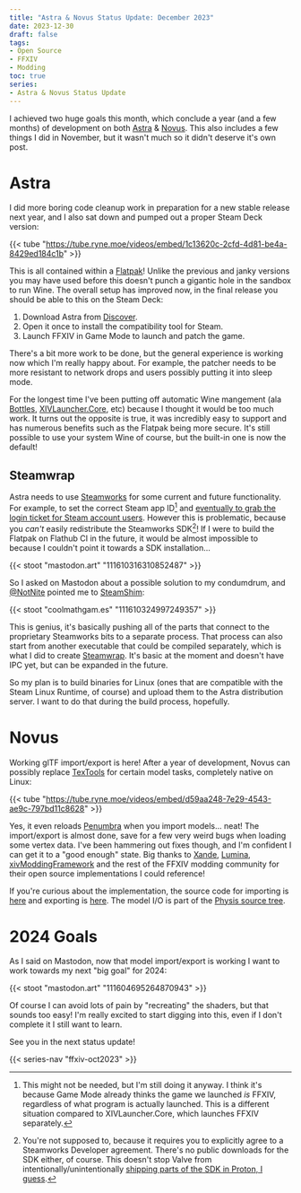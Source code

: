 ```yaml
---
title: "Astra & Novus Status Update: December 2023"
date: 2023-12-30
draft: false
tags:
- Open Source
- FFXIV
- Modding
toc: true
series:
- Astra & Novus Status Update
---
```


I achieved two huge goals this month, which conclude a year (and a few months) of development on both [Astra](https://xiv.zone/astra) & [Novus](https://xiv.zone/novus). This also includes a few things I did in November, but it wasn't much so it didn't deserve it's own post.

# Astra

I did more boring code cleanup work in preparation for a new stable release next year, and I also sat down and pumped out a proper Steam Deck version:

{{< tube "https://tube.ryne.moe/videos/embed/1c13620c-2cfd-4d81-be4a-8429ed184c1b" >}}

This is all contained within a [Flatpak](https://flatpak.org)! Unlike the previous and janky versions you may have used before this doesn't punch a gigantic hole in the sandbox to run Wine. The overall setup has improved now, in the final release you should be able to this on the Steam Deck:

1. Download Astra from [Discover](https://apps.kde.org/discover/).
2. Open it once to install the compatibility tool for Steam.
3. Launch FFXIV in Game Mode to launch and patch the game.

There's a bit more work to be done, but the general experience is working now which I'm really happy about. For example, the patcher needs to be more resistant to network drops and users possibly putting it into sleep mode.

For the longest time I've been putting off automatic Wine mangement (ala [Bottles](https://usebottles.com/), [XIVLauncher.Core](https://github.com/goatcorp/XIVLauncher.Core), etc) because I thought it would be too much work. It turns out the opposite is true, it was incredibly easy to support and has numerous benefits such as the Flatpak being more secure. It's still possible to use your system Wine of course, but the built-in one is now the default!

## Steamwrap

Astra needs to use [Steamworks](https://partner.steamgames.com/doc/sdk) for some current and future functionality. For example, to set the correct Steam app ID[^1] and [eventually to grab the login ticket for Steam account users](https://todo.sr.ht/~redstrate/astra/1). However this is problematic, because you _can't_ easily redistribute the Steamworks SDK[^2]! If I were to build the Flatpak on Flathub CI in the future, it would be almost impossible to because I couldn't point it towards a SDK installation...

{{< stoot "mastodon.art" "111610316310852487" >}}

So I asked on Mastodon about a possible solution to my condumdrum, and [@NotNite](https://notnite.com/) pointed me to [SteamShim](https://github.com/icculus/steamshim):

{{< stoot "coolmathgam.es" "111610324997249357" >}}

This is genius, it's basically pushing all of the parts that connect to the proprietary Steamworks bits to a separate process. That process can also start from another executable that could be compiled separately, which is what I did to create [Steamwrap](https://git.sr.ht/~redstrate/steamwrap). It's basic at the moment and doesn't have IPC yet, but can be expanded in the future.

So my plan is to build binaries for Linux (ones that are compatible with the Steam Linux Runtime, of course) and upload them to the Astra distribution server. I want to do that during the build process, hopefully.

# Novus

Working glTF import/export is here! After a year of development, Novus can possibly replace [TexTools](https://github.com/TexTools/FFXIV_TexTools_UI) for certain model tasks, completely native on Linux:

{{< tube "https://tube.ryne.moe/videos/embed/d59aa248-7e29-4543-ae9c-797bd11c8628" >}}

Yes, it even reloads [Penumbra](https://github.com/xivdev/Penumbra) when you import models... neat! The import/export is almost done, save for a few very weird bugs when loading some vertex data. I've been hammering out fixes though, and I'm confident I can get it to a "good enough" state. Big thanks to [Xande](https://github.com/xivdev/Xande), [Lumina](https://github.com/NotAdam/Lumina), [xivModdingFramework](https://github.com/TexTools/xivModdingFramework) and the rest of the FFXIV modding community for their open source implementations I could reference!

If you're curious about the implementation, the source code for importing is [here](https://git.sr.ht/~redstrate/novus/tree/main/item/parts/mdl/mdlimport.cpp) and exporting is [here](https://git.sr.ht/~redstrate/novus/tree/main/item/parts/mdl/mdlexport.cpp). The model I/O is part of the [Physis source tree](https://git.sr.ht/~redstrate/physis/tree/main/item/src/model.rs).

# 2024 Goals

As I said on Mastodon, now that model import/export is working I want to work towards my next "big goal" for 2024:

{{< stoot "mastodon.art" "111604695264870943" >}}

Of course I can avoid lots of pain by "recreating" the shaders, but that sounds too easy! I'm really excited to start digging into this, even if I don't complete it I still want to learn.

See you in the next status update!

[^1]: This might not be needed, but I'm still doing it anyway. I think it's because Game Mode already thinks the game we launched *is* FFXIV, regardless of what program is actually launched. This is a different situation compared to XIVLauncher.Core, which launches FFXIV separately.

[^2]: You're not supposed to, because it requires you to explicitly agree to a Steamworks Developer agreement. There's no public downloads for the SDK either, of course. This doesn't stop Valve from intentionally/unintentionally [shipping parts of the SDK in Proton, I guess](https://github.com/ValveSoftware/Proton/tree/proton_8.0/lsteamclient).

{{< series-nav "ffxiv-oct2023" >}}

